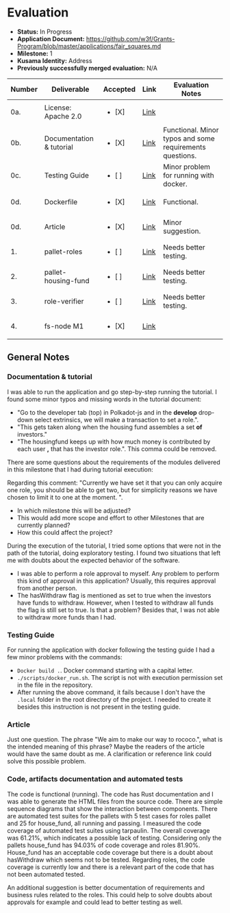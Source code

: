 # Evaluation

- **Status:** In Progress
- **Application Document:** https://github.com/w3f/Grants-Program/blob/master/applications/fair_squares.md
- **Milestone:** 1
- **Kusama Identity:** Address
- **Previously successfully merged evaluation:** N/A

| Number | Deliverable | Accepted | Link | Evaluation Notes |
| ------ | ----------- | -------- | ---- |----------------- |
| 0a. | License: Apache 2.0 |<ul><li>[X] </li></ul>| [Link](https://github.com/Fair-Squares/fair-squares/blob/main/LICENSE)| |
| 0b. | Documentation & tutorial |<ul><li>[X] </li></ul>| [Link](https://docs.google.com/document/d/186XCQliGloijWBnk4N5HivKt9TyXG3PUM1I6C1994CQ/edit#heading=h.wpxzjrnoi4x) | Functional. Minor typos and some requirements questions. |
| 0c. | Testing Guide |<ul><li>[ ] </li></ul>| [Link](https://github.com/Fair-Squares/fair-squares#run-all-tests)| Minor problem for running with docker.|
| 0d. | Dockerfile |<ul><li>[X] </li></ul>| [Link](https://github.com/Fair-Squares/fair-squares/blob/main/Dockerfile)| Functional.|
| 0d. | Article |<ul><li>[X] </li></ul>| [Link](https://docs.google.com/document/d/1YT5tLNmcCsrmn4_2W9UHZb1QgTiRo0inVWUUvr8sr5M/edit?usp=sharing)| Minor suggestion.|
| 1.  | pallet-roles |<ul><li>[ ] </li></ul>| [Link](https://github.com/Fair-Squares/fair-squares/tree/main/pallets/roles) | Needs better testing. |
| 2.  | pallet-housing-fund |<ul><li>[ ] </li></ul>|[Link](https://github.com/Fair-Squares/fair-squares/tree/main/pallets/housing_fund) | Needs better testing. |
| 3.  | role-verifier |<ul><li>[ ] </li></ul>|[Link](https://github.com/Fair-Squares/fair-squares/blob/main/pallets/roles/src/lib.rs#L208-L251) | Needs better testing. |
| 4.  | fs-node M1 |<ul><li>[X] </li></ul>|[Link](https://github.com/Fair-Squares/fair-squares) |  |


## General Notes

### Documentation & tutorial

I was able to run the application and go step-by-step running the tutorial. I found some minor typos and missing words in the tutorial document:

- "Go to the developer tab (top) in Polkadot-js and in the **develop** drop-down select extrinsics, we will make a transaction to set a role.". 
- "This gets taken along when the housing fund assembles a set **of** investors."
- "The housingfund keeps up with how much money is contributed by each user **,** that has the investor role.". This comma could be removed.  

There are some questions about the requirements of the modules delivered in this milestone that I had during tutorial execution:

Regarding this comment: "Currently we have set it that you can only acquire one role, you should be able to get two, but for simplicity reasons we have chosen to limit it to one at the moment. ".
 - In which milestone this will be adjusted? 
 - This would add more scope and effort to other Milestones that are currently planned? 
 - How this could affect the project?

During the execution of the tutorial, I tried some options that were not in the path of the tutorial, doing exploratory testing. I found two situations that left me with doubts about the expected behavior of the software.
 - I was able to perform a role approval to myself. Any problem to perform this kind of approval in this application? Usually, this requires approval from another person.
 - The hasWithdraw flag is mentioned as set to true when the investors have funds to withdraw. However, when I tested to withdraw all funds the flag is still set to true. Is that a problem? Besides that, I was not able to withdraw more funds than I had.

### Testing Guide

For running the application with docker following the testing guide I had a few minor problems with the commands:
 - `Docker build .`. Docker command starting with a capital letter.
 - `./scripts/docker_run.sh`. The script is not with execution permission set in the file in the repository.
 - After running the above command, it fails because I don't have the `.local` folder in the root directory of the project. I needed to create it besides this instruction is not present in the testing guide.

### Article

Just one question. The phrase "We aim to make our way to rococo.", what is the intended meaning of this phrase? Maybe the readers of the article would have the same doubt as me. 
A clarification or reference link could solve this possible problem.

### Code, artifacts documentation and automated tests

The code is functional (running).
The code has Rust documentation and I was able to generate the HTML files from the source code. 
There are simple sequence diagrams that show the interaction between components.
There are automated test suites for the pallets with 5 test cases for roles pallet and 25 for house_fund, all running and passing. 
I measured the code coverage of automated test suites using tarpaulin. The overall coverage was 61.21%, which indicates a possible lack of testing.
Considering only the pallets house_fund has 94.03% of code coverage and roles 81.90%. 
House_fund has an acceptable code coverage but there is a doubt about hasWithdraw which seems not to be tested. 
Regarding roles, the code coverage is currently low and there is a relevant part of the code that has not been automated tested.

An additional suggestion is better documentation of requirements and business rules related to the roles. This could help to solve doubts about approvals for example and could lead to better testing as well.
